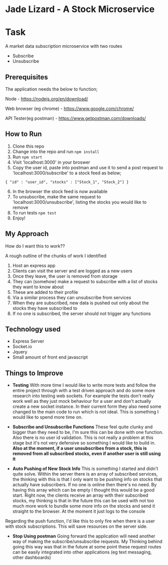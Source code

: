 Jade Lizard - A Stock Microservice
========================

# Task

A market data subscription microservice with two routes

- Subscribe
- Unsubscribe

## Prerequisites

The application needs the below to function;

Node - https://nodejs.org/en/download/

Web browser (eg chrome) - https://www.google.com/chrome/

API Tester(eg postman) - https://www.getpostman.com/downloads/

## How to Run

1. Clone this repo
2. Change into the repo and run `npm install`
3. Run `npm start`
4. Visit 'localhost:3000' in your broswer
5. Copy the user id, paste into postman and use it to send a post request to 'localhost:3000/subscribe' to a stock feed as below;

`{
  "id" : "user_id",
  "stocks" : ["Stock_1", "Stock_2"]
}`

6. In the browser the stock feed is now available
7. To unsubscribe, make the same request to 'localhost:3000/unsubscribe', listing the stocks you would like to remove
8. To run tests `npm test`
9. Enjoy!


## My Approach

How do I want this to work??

A rough outline of the chunks of work I identified

1. Host an express app
2. Clients can visit the server and are logged as a new users
3. Once they leave, the user is removed from storage
4. They can (somehow) make a request to subscribe with a list of stocks they want to know about
5. These are added to their profile
6. Via a similar process they can unsubscribe from services
7. When they are subscribed, new data is pushed out only about the stocks they have subscribed to
8. If no one is subscribed, the server should not trigger any functions

## Technology used

- Express Server
- Socket.io
- Jquery
- Small amount of front end javascript


## Things to Improve

- **Testing**
With more time I would like to write more tests and follow the entire project through with a test driven approach and do some more research into testing web sockets. For example the tests don't really work well as they just mock behaviour for a user and don't actually create a new socket instance. In their current form they also need some changed to the main code to run which is not ideal. This is something I would like to spend more time on.

- **Subscribe and Unsubscribe Functions**
These feel quite clunky and bigger than they need to be, I'm sure this can be done with one function.
Also there is no user id validation. This is not really a problem at this stage but it's not very defensive so something I would like to build in.
**Also at the moment, if a user unsubscribes from a stock, this is removed from all subscribed stocks, even if another user is still using it**

- **Auto Pushing of New Stock Info**
This is something I started and didn't quite solve. Within the server there is an array of subscribed services, the thinking with this is that I only want to be pushing info on stocks that actually have subscribers. If no one is online then there's no need. By having this array which can be empty I thought this would be a good start.
Right now, the clients receive an array with their subscribed stocks, my thinking is that in the future this can be used with not too much more work to bundle some more info on the stocks and send it straight to the browser. At the moment it just logs to the console

Regarding the push function, I'd like this to only fire when there is a user with stock subscriptions. This will save resources on the server side.

- **Stop Using postman**
Going forward the application will need another way of making the subscribe/unsubscribe requests. My Thinking behind going this way was that in the future at some point these request routes can be easily integrated into other applications (eg text messaging, other dashboards)
